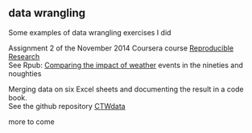 
## data wrangling

Some examples of data wrangling exercises I did

Assignment 2 of the November 2014 Coursera course [Reproducible Research](https://www.coursera.org/course/repdata)   
See Rpub: [Comparing the impact of weather](http://rpubs.com/vilkoos/52188) events in the nineties and noughties     

Merging data on six Excel sheets and documenting the result in a code book.  
See the github repository [CTWdata](https://github.com/vilkoos/CTWdata)

more to come